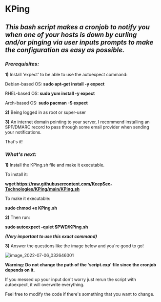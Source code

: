 # KPing

## *This bash script makes a cronjob to notify you when one of your hosts is down by curling and/or pinging via user inputs prompts to make the configuration as easy as possible.*

### ***Prerequisites:***

**1)** Install 'expect' to be able to use the autoexpect command:

Debian-based OS: **sudo apt-get install -y expect**

RHEL-based OS: **sudo yum install -y expect**

Arch-based OS: **sudo pacman -S expect**

**2)** Being logged in as root or super-user

**3)** An internet domain pointing to your server, I recommend installing an SPF/DMARC record to pass through some email provider when sending your notifications.

That's it!

### ***What's next:***

**1)** Install the KPing.sh file and make it executable.

To install it: 

**wget https://raw.githubusercontent.com/KeepSec-Technologies/KPing/main/KPing.sh**

To make it executable:

**sudo chmod +x KPing.sh**

**2)** Then run: 

**sudo autoexpect -quiet $PWD/KPing.sh** 

***(Very important to use this exact command)***

**3)** Answer the questions like the image below and you're good to go!

![image_2022-07-06_032646001](https://user-images.githubusercontent.com/108779415/177493882-589207f8-f5cb-485e-a27f-0531578b6c24.png)



**Warning: Do not change the path of the 'script.exp' file since the cronjob depends on it.**

If you messed up your input don't worry just rerun the script with autoexpect, it will overwrite everything.

Feel free to modify the code if there's something that you want to change.



